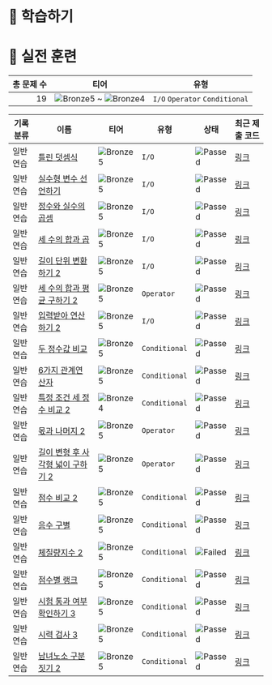 # 📖 학습하기

# 🥇 실전 훈련
|총 문제 수|티어|유형|
|---:|---|---|
|19|![Bronze5][b5] ~ ![Bronze4][b4]|`I/O` `Operator` `Conditional`|

|기록분류|이름|티어|유형|상태|최근 제출 코드|
|---|---|---|---|---|---|
|일반 연습|[틀린 덧셈식](https://www.codetree.ai/training-field/search/problems/incorrect-addition-expression)|![Bronze5][b5]|`I/O`|![Passed][passed]|[링크](https://github.com/Seongjin1225/codetree-TILs/blob/main/240205/%ED%8B%80%EB%A6%B0%20%EB%8D%A7%EC%85%88%EC%8B%9D/incorrect-addition-expression.py)|
|일반 연습|[실수형 변수 선언하기](https://www.codetree.ai/training-field/search/problems/declare-real-variable)|![Bronze5][b5]|`I/O`|![Passed][passed]|[링크](https://github.com/Seongjin1225/codetree-TILs/blob/main/240205/%EC%8B%A4%EC%88%98%ED%98%95%20%EB%B3%80%EC%88%98%20%EC%84%A0%EC%96%B8%ED%95%98%EA%B8%B0/declare-real-variable.py)|
|일반 연습|[정수와 실수의 곱셈](https://www.codetree.ai/training-field/search/problems/multiplication-of-integers-and-real-numbers)|![Bronze5][b5]|`I/O`|![Passed][passed]|[링크](https://github.com/Seongjin1225/codetree-TILs/blob/main/240205/%EC%A0%95%EC%88%98%EC%99%80%20%EC%8B%A4%EC%88%98%EC%9D%98%20%EA%B3%B1%EC%85%88/multiplication-of-integers-and-real-numbers.py)|
|일반 연습|[세 수의 합과 곱](https://www.codetree.ai/training-field/search/problems/sum-and-product-of-three-numbers)|![Bronze5][b5]|`I/O`|![Passed][passed]|[링크](https://github.com/Seongjin1225/codetree-TILs/blob/main/240205/%EC%84%B8%20%EC%88%98%EC%9D%98%20%ED%95%A9%EA%B3%BC%20%EA%B3%B1/sum-and-product-of-three-numbers.py)|
|일반 연습|[길이 단위 변환하기 2](https://www.codetree.ai/training-field/search/problems/change-length-unit-2)|![Bronze5][b5]|`I/O`|![Passed][passed]|[링크](https://github.com/Seongjin1225/codetree-TILs/blob/main/240205/%EA%B8%B8%EC%9D%B4%20%EB%8B%A8%EC%9C%84%20%EB%B3%80%ED%99%98%ED%95%98%EA%B8%B0%202/change-length-unit-2.py)|
|일반 연습|[세 수의 합과 평균 구하기 2](https://www.codetree.ai/training-field/search/problems/sum-and-mean-of-three-numbers-2)|![Bronze5][b5]|`Operator`|![Passed][passed]|[링크](https://github.com/Seongjin1225/codetree-TILs/blob/main/240205/%EC%84%B8%20%EC%88%98%EC%9D%98%20%ED%95%A9%EA%B3%BC%20%ED%8F%89%EA%B7%A0%20%EA%B5%AC%ED%95%98%EA%B8%B0%202/sum-and-mean-of-three-numbers-2.py)|
|일반 연습|[입력받아 연산하기 2](https://www.codetree.ai/training-field/search/problems/take-input-and-operate-2)|![Bronze5][b5]|`I/O`|![Passed][passed]|[링크](https://github.com/Seongjin1225/codetree-TILs/blob/main/240205/%EC%9E%85%EB%A0%A5%EB%B0%9B%EC%95%84%20%EC%97%B0%EC%82%B0%ED%95%98%EA%B8%B0%202/take-input-and-operate-2.py)|
|일반 연습|[두 정수값 비교](https://www.codetree.ai/training-field/search/problems/compare-two-integer-values)|![Bronze5][b5]|`Conditional`|![Passed][passed]|[링크](https://github.com/Seongjin1225/codetree-TILs/blob/main/240205/%EB%91%90%20%EC%A0%95%EC%88%98%EA%B0%92%20%EB%B9%84%EA%B5%90/compare-two-integer-values.py)|
|일반 연습|[6가지 관계연산자](https://www.codetree.ai/training-field/search/problems/six-relational-operators)|![Bronze5][b5]|`Conditional`|![Passed][passed]|[링크](https://github.com/Seongjin1225/codetree-TILs/blob/main/240205/6%EA%B0%80%EC%A7%80%20%EA%B4%80%EA%B3%84%EC%97%B0%EC%82%B0%EC%9E%90/six-relational-operators.py)|
|일반 연습|[특정 조건 세 정수 비교 2](https://www.codetree.ai/training-field/search/problems/specific-comparison-of-three-natural-numbers-2)|![Bronze4][b4]|`Conditional`|![Passed][passed]|[링크](https://github.com/Seongjin1225/codetree-TILs/blob/main/240205/%ED%8A%B9%EC%A0%95%20%EC%A1%B0%EA%B1%B4%20%EC%84%B8%20%EC%A0%95%EC%88%98%20%EB%B9%84%EA%B5%90%202/specific-comparison-of-three-natural-numbers-2.py)|
|일반 연습|[몫과 나머지 2](https://www.codetree.ai/training-field/search/problems/quotient-remainder-2)|![Bronze5][b5]|`Operator`|![Passed][passed]|[링크](https://github.com/Seongjin1225/codetree-TILs/blob/main/240205/%EB%AA%AB%EA%B3%BC%20%EB%82%98%EB%A8%B8%EC%A7%80%202/quotient-remainder-2.py)|
|일반 연습|[길이 변형 후 사각형 넓이 구하기 2](https://www.codetree.ai/training-field/search/problems/square-width-after-length-change-2)|![Bronze5][b5]|`Operator`|![Passed][passed]|[링크](https://github.com/Seongjin1225/codetree-TILs/blob/main/240205/%EA%B8%B8%EC%9D%B4%20%EB%B3%80%ED%98%95%20%ED%9B%84%20%EC%82%AC%EA%B0%81%ED%98%95%20%EB%84%93%EC%9D%B4%20%EA%B5%AC%ED%95%98%EA%B8%B0%202/square-width-after-length-change-2.py)|
|일반 연습|[점수 비교 2](https://www.codetree.ai/training-field/search/problems/score-comparison-2)|![Bronze5][b5]|`Conditional`|![Passed][passed]|[링크](https://github.com/Seongjin1225/codetree-TILs/blob/main/240205/%EC%A0%90%EC%88%98%20%EB%B9%84%EA%B5%90%202/score-comparison-2.py)|
|일반 연습|[음수 구별](https://www.codetree.ai/training-field/search/problems/distinguish-negative-number)|![Bronze5][b5]|`Conditional`|![Passed][passed]|[링크](https://github.com/Seongjin1225/codetree-TILs/blob/main/240205/%EC%9D%8C%EC%88%98%20%EA%B5%AC%EB%B3%84/distinguish-negative-number.py)|
|일반 연습|[체질량지수 2](https://www.codetree.ai/training-field/search/problems/bmi-2)|![Bronze5][b5]|`Conditional`|![Failed][failed]|[링크](https://github.com/Seongjin1225/codetree-TILs/blob/main/240205/%EC%B2%B4%EC%A7%88%EB%9F%89%EC%A7%80%EC%88%98%202/bmi-2.py)|
|일반 연습|[점수별 랭크](https://www.codetree.ai/training-field/search/problems/rank-by-score)|![Bronze5][b5]|`Conditional`|![Passed][passed]|[링크](https://github.com/Seongjin1225/codetree-TILs/blob/main/240205/%EC%A0%90%EC%88%98%EB%B3%84%20%EB%9E%AD%ED%81%AC/rank-by-score.py)|
|일반 연습|[시험 통과 여부 확인하기 3](https://www.codetree.ai/training-field/search/problems/verify-test-passed-3)|![Bronze5][b5]|`Conditional`|![Passed][passed]|[링크](https://github.com/Seongjin1225/codetree-TILs/blob/main/240205/%EC%8B%9C%ED%97%98%20%ED%86%B5%EA%B3%BC%20%EC%97%AC%EB%B6%80%20%ED%99%95%EC%9D%B8%ED%95%98%EA%B8%B0%203/verify-test-passed-3.py)|
|일반 연습|[시력 검사 3](https://www.codetree.ai/training-field/search/problems/eye-test-3)|![Bronze5][b5]|`Conditional`|![Passed][passed]|[링크](https://github.com/Seongjin1225/codetree-TILs/blob/main/240205/%EC%8B%9C%EB%A0%A5%20%EA%B2%80%EC%82%AC%203/eye-test-3.py)|
|일반 연습|[남녀노소 구분짓기 2](https://www.codetree.ai/training-field/search/problems/sex-and-age-2)|![Bronze5][b5]|`Conditional`|![Passed][passed]|[링크](https://github.com/Seongjin1225/codetree-TILs/blob/main/240205/%EB%82%A8%EB%85%80%EB%85%B8%EC%86%8C%20%EA%B5%AC%EB%B6%84%EC%A7%93%EA%B8%B0%202/sex-and-age-2.py)|










[b5]: https://img.shields.io/badge/Bronze_5-%235D3E31.svg
[b4]: https://img.shields.io/badge/Bronze_4-%235D3E31.svg
[b3]: https://img.shields.io/badge/Bronze_3-%235D3E31.svg
[b2]: https://img.shields.io/badge/Bronze_2-%235D3E31.svg
[b1]: https://img.shields.io/badge/Bronze_1-%235D3E31.svg
[s5]: https://img.shields.io/badge/Silver_5-%23394960.svg
[s4]: https://img.shields.io/badge/Silver_4-%23394960.svg
[s3]: https://img.shields.io/badge/Silver_3-%23394960.svg
[s2]: https://img.shields.io/badge/Silver_2-%23394960.svg
[s1]: https://img.shields.io/badge/Silver_1-%23394960.svg
[g5]: https://img.shields.io/badge/Gold_5-%23FFC433.svg
[g4]: https://img.shields.io/badge/Gold_4-%23FFC433.svg
[g3]: https://img.shields.io/badge/Gold_3-%23FFC433.svg
[g2]: https://img.shields.io/badge/Gold_2-%23FFC433.svg
[g1]: https://img.shields.io/badge/Gold_1-%23FFC433.svg
[p5]: https://img.shields.io/badge/Platinum_5-%2376DDD8.svg
[p4]: https://img.shields.io/badge/Platinum_4-%2376DDD8.svg
[p3]: https://img.shields.io/badge/Platinum_3-%2376DDD8.svg
[p2]: https://img.shields.io/badge/Platinum_2-%2376DDD8.svg
[p1]: https://img.shields.io/badge/Platinum_1-%2376DDD8.svg
[passed]: https://img.shields.io/badge/Passed-%23009D27.svg
[failed]: https://img.shields.io/badge/Failed-%23D24D57.svg
[easy]: https://img.shields.io/badge/쉬움-%235cb85c.svg?for-the-badge
[medium]: https://img.shields.io/badge/보통-%23FFC433.svg?for-the-badge
[hard]: https://img.shields.io/badge/어려움-%23D24D57.svg?for-the-badge
